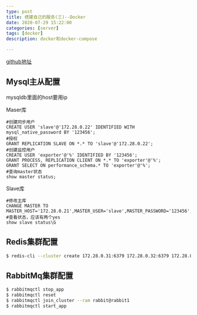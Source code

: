 ```yaml
---
type: post
title: 搭建自己的服务(三)--Docker
date: 2020-07-29 15:22:00
categories: [server]
tags: [docker]
description: docker和docker-compose

---
```


[github地址](https://github.com/cd871127/shit-code-cloud-docker)

## Mysql主从配置
mysqldb里面的host要用ip

Maser库
```mysql
#创建同步用户
CREATE USER 'slave'@'172.28.0.22' IDENTIFIED WITH mysql_native_password BY '123456';
#授权
GRANT REPLICATION SLAVE ON *.* TO 'slave'@'172.28.0.22';
#创建监控用户
CREATE USER 'exporter'@'%' IDENTIFIED BY '123456';
GRANT PROCESS, REPLICATION CLIENT ON *.* TO 'exporter'@'%';
GRANT SELECT ON performance_schema.* TO 'exporter'@'%';
#查询master状态
show master status;
```

Slave库
```mysql
#修改主库
CHANGE MASTER TO MASTER_HOST='172.28.0.21',MASTER_USER='slave',MASTER_PASSWORD='123456',MASTER_LOG_FILE='master_binlog.000003',MASTER_LOG_POS=1221;
#查看状态，应该有两个yes
show slave status\G
```
## Redis集群配置

```sh
$ redis-cli --cluster create 172.28.0.31:6379 172.28.0.32:6379 172.28.0.33:6379 172.28.0.34:6379 172.28.0.35:6379 172.28.0.36:6379 --cluster-replicas 1
```

## RabbitMq集群配置

```sh
$ rabbitmqctl stop_app
$ rabbitmqctl reset
$ rabbitmqctl join_cluster --ram rabbit@rabbit1
$ rabbitmqctl start_app
```

